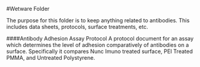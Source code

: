 #Wetware Folder

The purpose for this folder is to keep anything related to antibodies. This includes data sheets, protocols, surface treatments, etc.

####Antibody Adhesion Assay Protocol 
A protocol document for an assay which determines the level of adhesion comparatively of antibodies on a surface. Specifically it compares Nunc Imuno treated surface, PEI Treated PMMA, and Untreated Polystyrene.